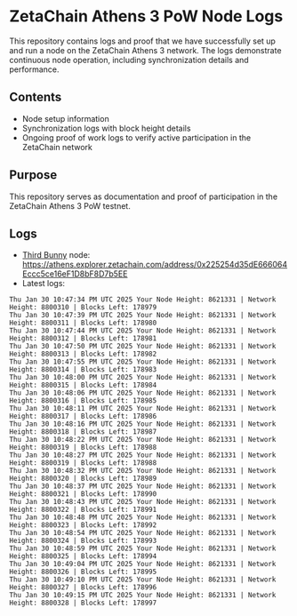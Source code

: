 # ZetaChain Athens 3 PoW Node Logs
This repository contains logs and proof that we have successfully set up and run a node on the ZetaChain Athens 3 network. The logs demonstrate continuous node operation, including synchronization details and performance.

## Contents
- Node setup information
- Synchronization logs with block height details
- Ongoing proof of work logs to verify active participation in the ZetaChain network

## Purpose
This repository serves as documentation and proof of participation in the ZetaChain Athens 3 PoW testnet.

## Logs

- [Third Bunny](https://thirdbunny.xyz/) node: https://athens.explorer.zetachain.com/address/0x225254d35dE666064Eccc5ce16eF1D8bF8D7b5EE
- Latest logs:
```
Thu Jan 30 10:47:34 PM UTC 2025 Your Node Height: 8621331 | Network Height: 8800310 | Blocks Left: 178979
Thu Jan 30 10:47:39 PM UTC 2025 Your Node Height: 8621331 | Network Height: 8800311 | Blocks Left: 178980
Thu Jan 30 10:47:44 PM UTC 2025 Your Node Height: 8621331 | Network Height: 8800312 | Blocks Left: 178981
Thu Jan 30 10:47:50 PM UTC 2025 Your Node Height: 8621331 | Network Height: 8800313 | Blocks Left: 178982
Thu Jan 30 10:47:55 PM UTC 2025 Your Node Height: 8621331 | Network Height: 8800314 | Blocks Left: 178983
Thu Jan 30 10:48:00 PM UTC 2025 Your Node Height: 8621331 | Network Height: 8800315 | Blocks Left: 178984
Thu Jan 30 10:48:06 PM UTC 2025 Your Node Height: 8621331 | Network Height: 8800316 | Blocks Left: 178985
Thu Jan 30 10:48:11 PM UTC 2025 Your Node Height: 8621331 | Network Height: 8800317 | Blocks Left: 178986
Thu Jan 30 10:48:16 PM UTC 2025 Your Node Height: 8621331 | Network Height: 8800318 | Blocks Left: 178987
Thu Jan 30 10:48:22 PM UTC 2025 Your Node Height: 8621331 | Network Height: 8800319 | Blocks Left: 178988
Thu Jan 30 10:48:27 PM UTC 2025 Your Node Height: 8621331 | Network Height: 8800319 | Blocks Left: 178988
Thu Jan 30 10:48:32 PM UTC 2025 Your Node Height: 8621331 | Network Height: 8800320 | Blocks Left: 178989
Thu Jan 30 10:48:37 PM UTC 2025 Your Node Height: 8621331 | Network Height: 8800321 | Blocks Left: 178990
Thu Jan 30 10:48:43 PM UTC 2025 Your Node Height: 8621331 | Network Height: 8800322 | Blocks Left: 178991
Thu Jan 30 10:48:48 PM UTC 2025 Your Node Height: 8621331 | Network Height: 8800323 | Blocks Left: 178992
Thu Jan 30 10:48:54 PM UTC 2025 Your Node Height: 8621331 | Network Height: 8800324 | Blocks Left: 178993
Thu Jan 30 10:48:59 PM UTC 2025 Your Node Height: 8621331 | Network Height: 8800325 | Blocks Left: 178994
Thu Jan 30 10:49:04 PM UTC 2025 Your Node Height: 8621331 | Network Height: 8800326 | Blocks Left: 178995
Thu Jan 30 10:49:10 PM UTC 2025 Your Node Height: 8621331 | Network Height: 8800327 | Blocks Left: 178996
Thu Jan 30 10:49:15 PM UTC 2025 Your Node Height: 8621331 | Network Height: 8800328 | Blocks Left: 178997
```
